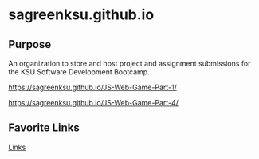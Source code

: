 # sagreenksu.github.io

## Purpose
An organization to store and host project and assignment submissions for the KSU Software Development Bootcamp.

https://sagreenksu.github.io/JS-Web-Game-Part-1/

https://sagreenksu.github.io/JS-Web-Game-Part-4/

## Favorite Links
[Links](Links.md)
